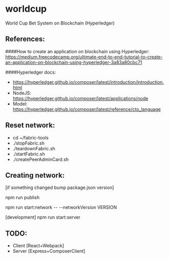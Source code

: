 # worldcup

World Cup Bet System on Blockchain (Hyperledger)

References:
----

####How to create an application on blockchain using Hyperledger:
https://medium.freecodecamp.org/ultimate-end-to-end-tutorial-to-create-an-application-on-blockchain-using-hyperledger-3a83a80cbc71

####Hyperledger docs:
- https://hyperledger.github.io/composer/latest/introduction/introduction.html
- NodeJS: https://hyperledger.github.io/composer/latest/applications/node
- Model: https://hyperledger.github.io/composer/latest/reference/cto_language

Reset network:
----
- cd ~/fabric-tools
- ./stopFabric.sh
- ./teardownFabric.sh
- ./startFabric.sh
- ./createPeerAdminCard.sh

Creating network:
----

[if something changed bump package.json version]

npm run publish

npm run start:network -- --networkVersion VERSION

[development] npm run start:server

TODO:
----
- Client [React+Webpack]
- Server [Express+ComposerClient]